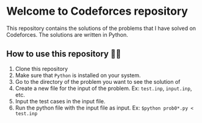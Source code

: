 # Welcome to Codeforces repository

This repository contains the solutions of the problems that I have solved on Codeforces. The solutions are written in Python.

## How to use this repository 🧑‍💻

1. Clone this repository
2. Make sure that `Python` is installed on your system.
3. Go to the directory of the problem you want to see the solution of
4. Create a new file for the input of the problem. Ex: `test.inp`, `input.inp`, etc.
5. Input the test cases in the input file.
6. Run the python file with the input file as input. Ex: `$python prob0*.py < test.inp`
